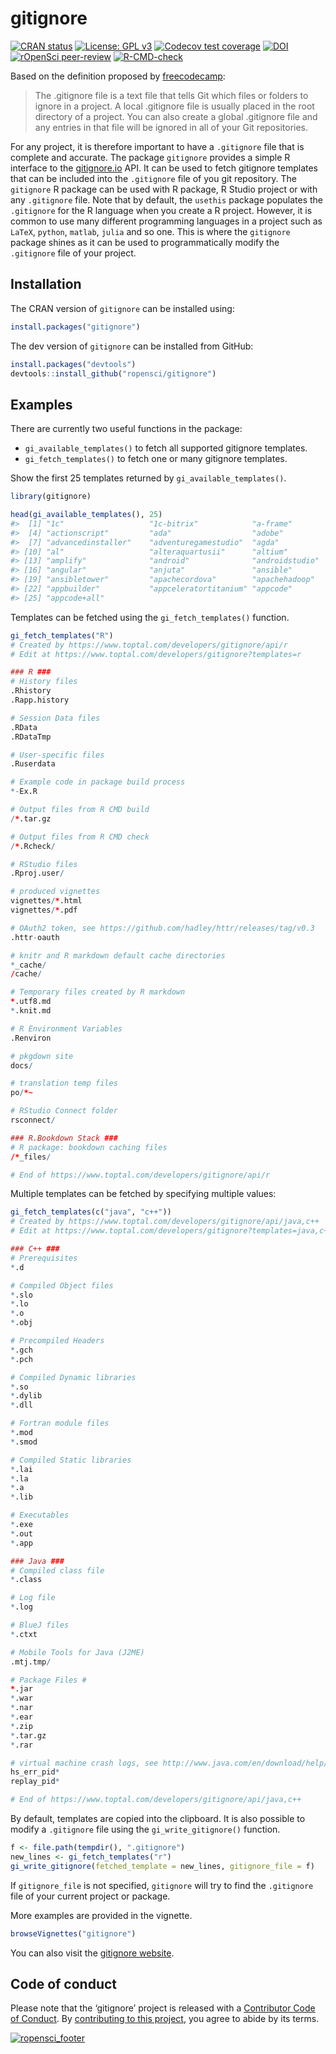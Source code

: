 
<!-- README.md is generated from README.Rmd. Please edit that file -->

# gitignore

<!-- badges: start -->

[![CRAN
status](https://www.r-pkg.org/badges/version/gitignore)](https://cran.r-project.org/package=gitignore)
[![License: GPL
v3](https://img.shields.io/badge/License-GPLv3-blue.svg)](https://www.gnu.org/licenses/gpl-3.0)
[![Codecov test
coverage](https://codecov.io/gh/ropensci/gitignore/branch/main/graph/badge.svg)](https://app.codecov.io/gh/ropensci/gitignore?branch=main)
[![DOI](https://zenodo.org/badge/184759416.svg)](https://zenodo.org/badge/latestdoi/184759416)
[![rOpenSci
peer-review](https://badges.ropensci.org/303_status.svg)](https://github.com/ropensci/software-review/issues/303)
[![R-CMD-check](https://github.com/PMassicotte/gitignore/actions/workflows/R-CMD-check.yaml/badge.svg)](https://github.com/ropensci/gitignore/actions/workflows/R-CMD-check.yaml)
<!-- badges: end -->

Based on the definition proposed by
[freecodecamp](https://www.freecodecamp.org/news/gitignore-what-is-it-and-how-to-add-to-repo/):

> The .gitignore file is a text file that tells Git which files or
> folders to ignore in a project. A local .gitignore file is usually
> placed in the root directory of a project. You can also create a
> global .gitignore file and any entries in that file will be ignored in
> all of your Git repositories.

For any project, it is therefore important to have a `.gitignore` file
that is complete and accurate. The package `gitignore` provides a simple
R interface to the
[gitignore.io](https://www.toptal.com/developers/gitignore) API. It can
be used to fetch gitignore templates that can be included into the
`.gitignore` file of you git repository. The `gitignore` R package can
be used with R package, R Studio project or with any `.gitignore` file.
Note that by default, the `usethis` package populates the `.gitignore`
for the R language when you create a R project. However, it is common to
use many different programming languages in a project such as `LaTeX`,
`python`, `matlab`, `julia` and so one. This is where the `gitignore`
package shines as it can be used to programmatically modify the
`.gitignore` file of your project.

## Installation

The CRAN version of `gitignore` can be installed using:

``` r
install.packages("gitignore")
```

The dev version of `gitignore` can be installed from GitHub:

``` r
install.packages("devtools")
devtools::install_github("ropensci/gitignore")
```

## Examples

There are currently two useful functions in the package:

-   `gi_available_templates()` to fetch all supported gitignore
    templates.
-   `gi_fetch_templates()` to fetch one or many gitignore templates.

Show the first 25 templates returned by `gi_available_templates()`.

``` r
library(gitignore)

head(gi_available_templates(), 25)
#>  [1] "1c"                   "1c-bitrix"            "a-frame"             
#>  [4] "actionscript"         "ada"                  "adobe"               
#>  [7] "advancedinstaller"    "adventuregamestudio"  "agda"                
#> [10] "al"                   "alteraquartusii"      "altium"              
#> [13] "amplify"              "android"              "androidstudio"       
#> [16] "angular"              "anjuta"               "ansible"             
#> [19] "ansibletower"         "apachecordova"        "apachehadoop"        
#> [22] "appbuilder"           "appceleratortitanium" "appcode"             
#> [25] "appcode+all"
```

Templates can be fetched using the `gi_fetch_templates()` function.

``` r
gi_fetch_templates("R")
# Created by https://www.toptal.com/developers/gitignore/api/r
# Edit at https://www.toptal.com/developers/gitignore?templates=r

### R ###
# History files
.Rhistory
.Rapp.history

# Session Data files
.RData
.RDataTmp

# User-specific files
.Ruserdata

# Example code in package build process
*-Ex.R

# Output files from R CMD build
/*.tar.gz

# Output files from R CMD check
/*.Rcheck/

# RStudio files
.Rproj.user/

# produced vignettes
vignettes/*.html
vignettes/*.pdf

# OAuth2 token, see https://github.com/hadley/httr/releases/tag/v0.3
.httr-oauth

# knitr and R markdown default cache directories
*_cache/
/cache/

# Temporary files created by R markdown
*.utf8.md
*.knit.md

# R Environment Variables
.Renviron

# pkgdown site
docs/

# translation temp files
po/*~

# RStudio Connect folder
rsconnect/

### R.Bookdown Stack ###
# R package: bookdown caching files
/*_files/

# End of https://www.toptal.com/developers/gitignore/api/r
```

Multiple templates can be fetched by specifying multiple values:

``` r
gi_fetch_templates(c("java", "c++"))
# Created by https://www.toptal.com/developers/gitignore/api/java,c++
# Edit at https://www.toptal.com/developers/gitignore?templates=java,c++

### C++ ###
# Prerequisites
*.d

# Compiled Object files
*.slo
*.lo
*.o
*.obj

# Precompiled Headers
*.gch
*.pch

# Compiled Dynamic libraries
*.so
*.dylib
*.dll

# Fortran module files
*.mod
*.smod

# Compiled Static libraries
*.lai
*.la
*.a
*.lib

# Executables
*.exe
*.out
*.app

### Java ###
# Compiled class file
*.class

# Log file
*.log

# BlueJ files
*.ctxt

# Mobile Tools for Java (J2ME)
.mtj.tmp/

# Package Files #
*.jar
*.war
*.nar
*.ear
*.zip
*.tar.gz
*.rar

# virtual machine crash logs, see http://www.java.com/en/download/help/error_hotspot.xml
hs_err_pid*
replay_pid*

# End of https://www.toptal.com/developers/gitignore/api/java,c++
```

By default, templates are copied into the clipboard. It is also possible
to modify a `.gitignore` file using the `gi_write_gitignore()` function.

``` r
f <- file.path(tempdir(), ".gitignore")
new_lines <- gi_fetch_templates("r")
gi_write_gitignore(fetched_template = new_lines, gitignore_file = f)
```

If `gitignore_file` is not specified, `gitignore` will try to find the
`.gitignore` file of your current project or package.

More examples are provided in the vignette.

``` r
browseVignettes("gitignore")
```

You can also visit the [gitignore
website](https://docs.ropensci.org/gitignore/).

## Code of conduct

Please note that the ‘gitignore’ project is released with a [Contributor
Code of
Conduct](https://docs.ropensci.org/gitignore/CODE_OF_CONDUCT.html). By
[contributing to this
project](https://docs.ropensci.org/gitignore/CONTRIBUTING.html), you
agree to abide by its terms.

[![ropensci_footer](https://ropensci.org/public_images/ropensci_footer.png)](https://ropensci.org)
